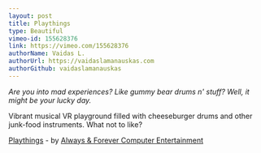 ```yaml
---
layout: post
title: Playthings
type: Beautiful
vimeo-id: 155628376
link: https://vimeo.com/155628376
authorName: Vaidas L.
authorUrl: https://vaidaslamanauskas.com
authorGithub: vaidaslamanauskas
---
```


_Are you into mad experiences? Like gummy bear drums n' stuff? Well, it might be your lucky day._

Vibrant musical VR playground filled with cheeseburger drums and other junk-food instruments. What not to like?

[Playthings](https://vimeo.com/155628376) - by [Always & Forever Computer Entertainment](http://aaf.nyc/)